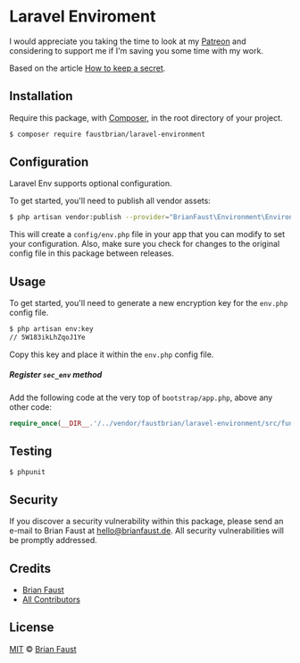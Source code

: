 # Laravel Enviroment

I would appreciate you taking the time to look at my [Patreon](https://www.patreon.com/faustbrian) and considering to support me if I'm saving you some time with my work.

Based on the article [How to keep a secret](http://blog.fortrabbit.com/how-to-keep-a-secret).

## Installation

Require this package, with [Composer](https://getcomposer.org/), in the root directory of your project.

``` bash
$ composer require faustbrian/laravel-environment
```

## Configuration

Laravel Env supports optional configuration.

To get started, you'll need to publish all vendor assets:

```bash
$ php artisan vendor:publish --provider="BrianFaust\Environment\EnvironmentServiceProvider"
```

This will create a `config/env.php` file in your app that you can modify to set your configuration. Also, make sure you check for changes to the original config file in this package between releases.

## Usage

To get started, you'll need to generate a new encryption key for the `env.php` config file.

```bash
$ php artisan env:key
// 5W183ikLhZqoJ1Ye
```

Copy this key and place it within the `env.php` config file.

##### Register `sec_env` method

Add the following code at the very top of `bootstrap/app.php`, above any other code:

``` php
require_once(__DIR__.'/../vendor/faustbrian/laravel-environment/src/functions.php');
```

## Testing

``` bash
$ phpunit
```

## Security

If you discover a security vulnerability within this package, please send an e-mail to Brian Faust at hello@brianfaust.de. All security vulnerabilities will be promptly addressed.

## Credits

- [Brian Faust](https://github.com/faustbrian)
- [All Contributors](../../contributors)

## License

[MIT](LICENSE) © [Brian Faust](https://brianfaust.de)
